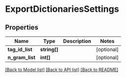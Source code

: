 # ExportDictionariesSettings

## Properties
Name | Type | Description | Notes
------------ | ------------- | ------------- | -------------
**tag_id_list** | **string[]** |  | [optional] 
**n_gram_list** | **int[]** |  | [optional] 


[[Back to Model list]](../README.md#documentation-for-models) [[Back to API list]](../README.md#documentation-for-api-endpoints) [[Back to README]](../README.md)


